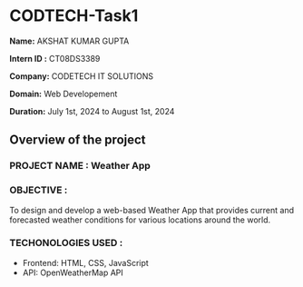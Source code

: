 # CODTECH-Task1
 **Name:** AKSHAT KUMAR GUPTA

 **Intern ID :** CT08DS3389

 **Company:** CODETECH IT SOLUTIONS

 **Domain:** Web Developement

 **Duration:** July 1st, 2024 to August 1st, 2024

## Overview of the project


### PROJECT NAME : Weather App
### OBJECTIVE : 
To design and develop a web-based Weather App that provides current and forecasted weather conditions for various locations around the world.

### TECHONOLOGIES USED : 

* Frontend: HTML, CSS, JavaScript
* API: OpenWeatherMap API
